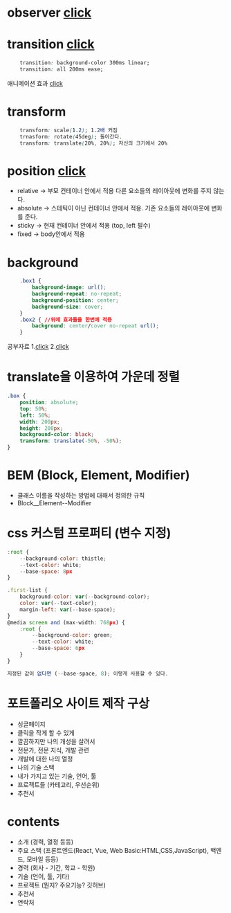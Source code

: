 # observer [click](https://developer.mozilla.org/en-US/docs/Web/API/Intersection_Observer_API)

# transition [click](https://developer.mozilla.org/en-US/docs/Web/CSS/animation-timing-function)

```CSS
    transition: background-color 300ms linear;
    transition: all 200ms ease;
```

애니메이션 효과 [click](https://cubic-bezier.com/)

# transform

```CSS
    transform: scale(1.2); 1.2배 커짐
    trnasform: rotate(45deg); 돌아간다.
    transform: translate(20%, 20%); 자신의 크기에서 20%

```

# position [click](https://developer.mozilla.org/en-US/docs/Web/CSS/position)

- relative -> 부모 컨테이너 안에서 적용 다른 요소들의 레이아웃에 변화를 주지 않는다.
- absolute -> 스테틱이 아닌 컨테이너 안에서 적용. 기존 요소들의 레이아웃에 변화를 준다.
- sticky -> 현재 컨테이너 안에서 적용 (top, left 필수)
- fixed -> body안에서 적용

# background

```CSS
    .box1 {
        background-image: url();
        background-repeat: no-repeat;
        background-position: center;
        background-size: cover;
    }
    .box2 { //위에 효과들을 한번에 적용
        background: center/cover no-repeat url();
    }
```

공부자료 1.[click](https://developer.mozilla.org/en-US/docs/Web/CSS/background) 2.[click](https://developer.mozilla.org/en-US/docs/Web/CSS/background-image)

# translate을 이용하여 가운데 정렬

```CSS
.box {
    position: absolute;
    top: 50%;
    left: 50%;
    width: 200px;
    height: 200px;
    background-color: black;
    transform: translate(-50%, -50%);
}
```

# BEM (Block, Element, Modifier)

- 클래스 이름을 작성하는 방법에 대해서 정의한 규칙
- Block\_\_Element--Modifier

# css 커스텀 프로퍼티 (변수 지정)

```JavaScript
:root {
    --background-color: thistle;
    --text-color: white;
    --base-space: 8px
}

.first-list {
    background-color: var(--background-color);
    color: var(--text-color);
    margin-left: var(--base-space);
}
@media screen and (max-width: 768px) {
    :root {
        --background-color: green;
        --text-color: white;
        --base-space: 6px
    }
}

지정된 값이 없다면 (--base-space, 8); 이렇게 사용할 수 있다.
```

# 포트폴리오 사이트 제작 구상

- 싱글페이지
- 클릭을 작게 할 수 있게
- 깔끔하지만 나의 개성을 살려서
- 전문가, 전문 지식, 개발 관련
- 개발에 대한 나의 열정
- 나의 기술 스택
- 내가 가지고 있는 기술, 언어, 툴
- 프로젝트들 (카테고리, 우선순위)
- 추천서

# contents

- 소개 (경력, 열정 등등)
- 주요 스택 (프론트엔드(React, Vue, Web Basic:HTML,CSS,JavaScript), 백엔드, 모바일 등등)
- 경력 (회사 - 기간, 학교 - 학원)
- 기술 (언어, 툴, 기타)
- 프로젝트 (뭔지? 주요기능? 깃허브)
- 추천서
- 연락처
